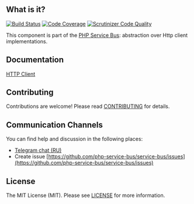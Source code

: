 ## What is it?
[![Build Status](https://travis-ci.org/php-service-bus/http-client.svg?branch=v4.0)](https://travis-ci.org/php-service-bus/http-client)
[![Code Coverage](https://scrutinizer-ci.com/g/php-service-bus/http-client/badges/coverage.png?b=v4.0)](https://scrutinizer-ci.com/g/php-service-bus/http-client/?branch=v4.0)
[![Scrutinizer Code Quality](https://scrutinizer-ci.com/g/php-service-bus/http-client/badges/quality-score.png?b=v4.0)](https://scrutinizer-ci.com/g/php-service-bus/http-client/?branch=v4.0)

This component is part of the [PHP Service Bus](https://github.com/php-service-bus/service-bus): abstraction over Http client implementations.

## Documentation
[HTTP Client](https://github.com/php-service-bus/documentation/blob/master/pages/packages/http_client.md)

## Contributing
Contributions are welcome! Please read [CONTRIBUTING](CONTRIBUTING.md) for details.

## Communication Channels
You can find help and discussion in the following places:
* [Telegram chat (RU)](https://t.me/php_service_bus)
* Create issue [https://github.com/php-service-bus/service-bus/issues](https://github.com/php-service-bus/service-bus/issues)

## License

The MIT License (MIT). Please see [LICENSE](LICENSE.md) for more information.
